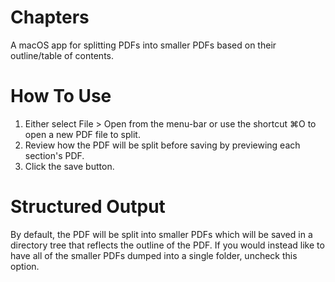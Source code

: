 # Chapters
A macOS app for splitting PDFs into smaller PDFs based on their outline/table of contents.

# How To Use
1. Either select File > Open from the menu-bar or use the shortcut &#8984;O to open a new PDF file to split.
2. Review how the PDF will be split before saving by previewing each section's PDF.
3. Click the save button.

# Structured Output
By default, the PDF will be split into smaller PDFs which will be saved in a directory tree that reflects the outline of the PDF.
If you would instead like to have all of the smaller PDFs dumped into a single folder, uncheck this option.
